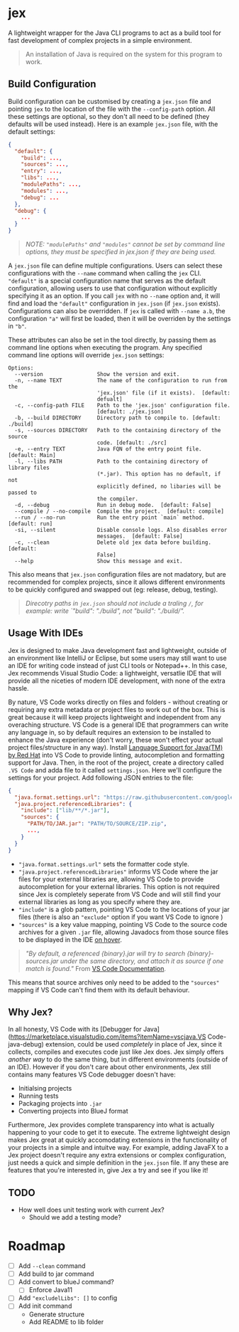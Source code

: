 # jex

A lightweight wrapper for the Java CLI programs to act as a build tool for fast development of complex projects in a simple environment.

> An installation of Java is required on the system for this program to work.

## Build Configuration

Build configuration can be customised by creating a `jex.json` file and pointing `jex` to the location of the file with the `--config-path` option. All these settings are optional, so they don't all need to be defined (they defaults will be used instead). Here is an example `jex.json` file, with the default settings:

```json
{
  "default": {
    "build": ...,
    "sources": ...,
    "entry": ...,
    "libs": ...,
    "modulePaths": ...,
    "modules": ...,
    "debug": ...
  },
  "debug": {
    ...
  }
}
```

> _NOTE: `"modulePaths"` and `"modules"` cannot be set by command line options, they must be specified in jex.json if they are being used._

A `jex.json` file can define multiple configurations. Users can select these configurations with the `--name` command when calling the `jex` CLI. `"default"` is a special configuration name that serves as the default configuration, allowing users to use that configuration without explicitly specifying it as an option. If you call `jex` with no `--name` option and, it will find and load the `"default"` configuration in `jex.json` (if `jex.json` exists). Configurations can also be overridden. If `jex` is called with `--name a.b`, the configuration `"a"` will first be loaded, then it will be overriden by the settings in `"b"`.

These attributes can also be set in the tool directly, by passing them as command line options when executing the program. Any specified command line options will override `jex.json` settings:

```
Options:
  --version                 Show the version and exit.
  -n, --name TEXT           The name of the configuration to run from the
                            'jex.json' file (if it exists).  [default:
                            defualt]
  -c, --config-path FILE    Path to the 'jex.json' configuration file.
                            [default: ./jex.json]
  -b, --build DIRECTORY     Directory path to compile to. [default: ./build]
  -s, --sources DIRECTORY   Path to the containing directory of the source
                            code. [default: ./src]
  -e, --entry TEXT          Java FQN of the entry point file. [default: Main]
  -l, --libs PATH           Path to the containing directory of library files
                            (*.jar). This option has no default, if not
                            explicitly defined, no libaries will be passed to
                            the compiler.
  -d, --debug               Run in debug mode.  [default: False]
  --compile / --no-compile  Compile the project.  [default: compile]
  --run / --no-run          Run the entry point `main` method.  [default: run]
  -si, --silent             Disable console logs. Also disables error
                            messages.  [default: False]
  -c, --clean               Delete old jex data before building.  [default:
                            False]
  --help                    Show this message and exit.
```

This also means that `jex.json` configuration files are not madatory, but are recommended for complex projects, since it allows different environments to be quickly configured and swapped out (eg: release, debug, testing).

> _Direcotry paths in `jex.json` should not include a traling `/`, for example: write `"build": "./build", not "build": "./build/"._

## Usage With IDEs

Jex is designed to make Java development fast and lightweight, outside of an environment like IntelliJ or Eclipse, but some users may still want to use an IDE for writing code instead of just CLI tools or Notepad++. In this case, Jex recommends Visual Studio Code: a lightweight, versatlie IDE that will provide all the niceties of modern IDE development, with none of the extra hassle.

By nature, VS Code works directly on files and folders - without creating or requiring any extra metadata or project files to work out of the box. This is great because it will keep projects lightweight and independent from any overaching structure. VS Code is a general IDE that programmers can write any language in, so by default requires an extension to be installed to enhance the Java experience (don't worry, these won't effect your actual project files/structure in any way). Install [Language Support for Java(TM) by Red Hat](https://marketplace.visualstudio.com/items?itemName=redhat.java) into VS Code to provide linting, autocompletion and formatting support for Java. Then, in the root of the project, create a directory called `.VS Code` and adda file to it called `settings.json`. Here we'll configure the settings for your project. Add following JSON entries to the file:

```json
{
  "java.format.settings.url": "https://raw.githubusercontent.com/google/styleguide/gh-pages/eclipse-java-google-style.xml",
  "java.project.referencedLibraries": {
    "include": ["lib/**/*.jar"],
    "sources": {
      "PATH/TO/JAR.jar": "PATH/TO/SOURCE/ZIP.zip",
      ...,
    }
  }
}
```

- `"java.format.settings.url"` sets the formatter code style.
- `"java.project.referencedLibraries"` informs VS Code where the jar files for your external libraries are, allowing VS Code to provide autocompletion for your external libraries. This option is not required since Jex is completely seperate from VS Code and will still find your external libraries as long as you specify where they are.
- `"include"` is a glob pattern, pointing VS Code to the locations of your jar files (there is also an `"exclude"` option if you want VS Code to ignore )
- `"sources"` is a key value mapping, pointing VS Code to the source code archives for a given `.jar` file, allowing Javadocs from those source files to be displayed in the IDE [on hover](https://i.stack.imgur.com/bqlRi.png).

> _"By default, a referenced {binary}.jar will try to search {binary}-sources.jar under the same directory, and attach it as source if one match is found."_
> From [VS Code Documentation](https://code.visualstudio.com/docs/java/java-project).

This means that source archives only need to be added to the `"sources"` mapping if VS Code can't find them with its default behaviour.

## Why Jex?

In all honesty, VS Code with its [Debugger for Java](https://marketplace.visualstudio.com/items?itemName=vscjava.VS Code-java-debug) extension, could be used _completely_ in place of Jex, since it collects, compiles and executes code just like Jex does. Jex simply offers _another way_ to do the same thing, but in different environments (outside of an IDE). However if you don't care about other environments, Jex still contains many features VS Code debugger doesn't have:

- Initialsing projects
- Running tests
- Packaging projects into `.jar`
- Converting projects into BlueJ format

Furthermore, Jex provides complete transparency into what is actually happening to your code to get it to execute. The extreme lightweight design makes Jex great at quickly accomodating extensions in the functionality of your projects in a simple and intuitve way. For example, adding JavaFX to a Jex project doesn't require any extra extensions or complex configuration, just needs a quick and simple definition in the `jex.json` file. If any these are features that you're interested in, give Jex a try and see if you like it!

## TODO

- How well does unit testing work with current Jex?
  - Should we add a testing mode?

# Roadmap

- [ ] Add `--clean` command
- [ ] Add build to jar command
- [ ] Add convert to blueJ command?
  - [ ] Enforce Java11
- [ ] Add `"excludelLibs": []` to config
- [ ] Add init command
  - Generate structure
  - Add README to lib folder
